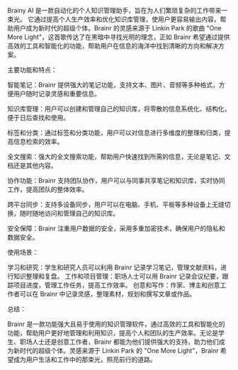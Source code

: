 Brainy AI 是一款自动化的个人知识管理助手，旨在为人们繁琐复杂的工作带来一束光。
它通过提高个人生产效率和优化知识库管理，使用户更容易输出内容，帮助用户成为新时代的超级个体。Brainr 的灵感来源于 Linkin Park 的歌曲 "One More Light"，这首歌传达了在黑暗中寻找光明的理念，正如 Brainr 希望通过提供高效的工具和智能化的功能，帮助用户在信息的海洋中找到清晰的方向和解决方案。

主要功能和特点：

智能笔记：Brainr 提供强大的笔记功能，支持文本、图片、音频等多种格式，方便用户随时记录灵感和重要信息。

知识库管理：用户可以创建和管理自己的知识库，将零散的信息系统化、结构化，便于日后查找和使用。

标签和分类：通过标签和分类功能，用户可以对信息进行多维度的整理和归类，提高信息检索的效率。

全文搜索：强大的全文搜索功能，帮助用户快速找到所需的信息，无论是笔记、文档还是其他内容。

协作功能：Brainr 支持团队协作，用户可以与同事共享笔记和知识库，实时协同工作，提高团队的整体效率。

跨平台同步：支持多设备同步，用户可以在电脑、手机、平板等多种设备上无缝切换，随时随地访问和管理自己的知识库。

安全保障：Brainr 注重用户数据的安全，采用多重加密技术，确保用户的隐私和数据安全。

使用场景：

学习和研究：学生和研究人员可以利用 Brainr 记录学习笔记，管理文献资料，进行知识整理和复盘。
工作和项目管理：职场人士可以用 Brainr 记录会议纪要，跟踪项目进度，管理工作任务，提高工作效率。
创意和写作：作家、博主和创意工作者可以在 Brainr 中记录灵感，整理素材，规划和撰写文章或作品。

总结：

Brainr 是一款功能强大且易于使用的知识管理软件，通过高效的工具和智能化的功能，帮助用户更好地管理和利用知识，提高个人和团队的生产效率。无论是学生、职场人士还是创意工作者，Brainr 都能为他们提供强大的支持，助力他们成为新时代的超级个体。灵感来源于 Linkin Park 的 "One More Light"，Brainr 希望成为用户生活和工作中的那束光，照亮前行的道路。